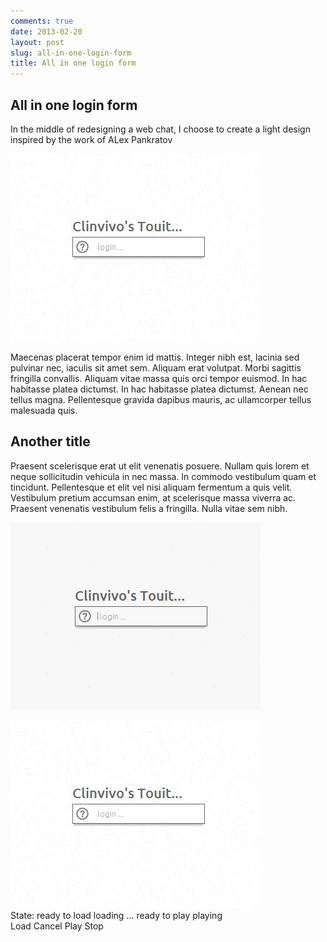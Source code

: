 ```yaml
---
comments: true
date: 2013-02-20
layout: post
slug: all-in-one-login-form
title: All in one login form
---
```


## All in one login form

In the middle of redesigning a web chat, I choose to create a light design inspired by the work of ALex Pankratov 

![Login form - initial state](/img/posts/2013-02-20-login-form_initial-state.jpg "Login form - initial state")

Maecenas placerat tempor enim id mattis. Integer nibh est, lacinia sed pulvinar nec, iaculis sit amet sem. Aliquam erat volutpat. Morbi sagittis fringilla convallis. Aliquam vitae massa quis orci tempor euismod. In hac habitasse platea dictumst. In hac habitasse platea dictumst. Aenean nec tellus magna. Pellentesque gravida dapibus mauris, ac ullamcorper tellus malesuada quis.

## Another title

Praesent scelerisque erat ut elit venenatis posuere. Nullam quis lorem et neque sollicitudin vehicula in nec massa. In commodo vestibulum quam et tincidunt. Pellentesque et elit vel nisi aliquam fermentum a quis velit. Vestibulum pretium accumsan enim, at scelerisque massa viverra ac. Praesent venenatis vestibulum felis a fringilla. Nulla vitae sem nibh. 

![Login form - animated](/img/posts/2013-02-20-login-form_animated.gif "Login form - whole sequence")

<div class=gif-player>
	<img class="gif-still gif-ctrl" src="/img/posts/2013-02-20-login-form_initial-state.jpg">
	<img class="gif-movie gif-ctrl"	gif="/img/posts/2013-02-20-login-form_animated.gif">
	<div>
		State: 
		<span class=gif-info-e>ready to load</span>
		<span class=gif-info-l>loading ...</span>
		<span class=gif-info-s>ready to play</span>
		<span class=gif-info-p>playing</span>
	</div>
	<div class=gif-ctrl>
		<span class=gif-ctrl-l>Load</span>
		<span class=gif-ctrl-c>Cancel</span>
		<span class=gif-ctrl-p>Play</span>
		<span class=gif-ctrl-s>Stop</span>
	</div>
</div>